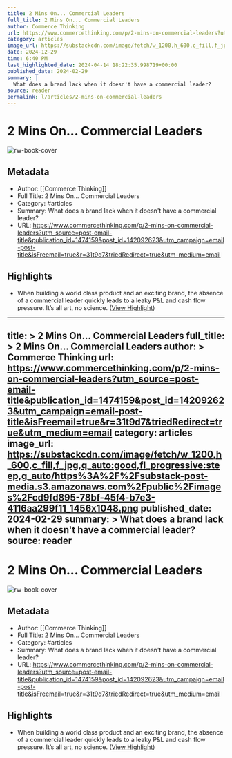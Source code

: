 ```yaml
---
title: 2 Mins On... Commercial Leaders
full_title: 2 Mins On... Commercial Leaders
author: Commerce Thinking
url: https://www.commercethinking.com/p/2-mins-on-commercial-leaders?utm_source=post-email-title&publication_id=1474159&post_id=142092623&utm_campaign=email-post-title&isFreemail=true&r=31t9d7&triedRedirect=true&utm_medium=email
category: articles
image_url: https://substackcdn.com/image/fetch/w_1200,h_600,c_fill,f_jpg,q_auto:good,fl_progressive:steep,g_auto/https%3A%2F%2Fsubstack-post-media.s3.amazonaws.com%2Fpublic%2Fimages%2Fcd9fd895-78bf-45f4-b7e3-4116aa299f11_1456x1048.png
date: 2024-12-29
time: 6:40 PM
last_highlighted_date: 2024-04-14 18:22:35.998719+00:00
published_date: 2024-02-29
summary: |
  What does a brand lack when it doesn't have a commercial leader?
source: reader
permalink: l/articles/2-mins-on-commercial-leaders
---
```

# 2 Mins On... Commercial Leaders

![rw-book-cover](https://substackcdn.com/image/fetch/w_1200,h_600,c_fill,f_jpg,q_auto:good,fl_progressive:steep,g_auto/https%3A%2F%2Fsubstack-post-media.s3.amazonaws.com%2Fpublic%2Fimages%2Fcd9fd895-78bf-45f4-b7e3-4116aa299f11_1456x1048.png)

## Metadata
- Author: [[Commerce Thinking]]
- Full Title: 2 Mins On... Commercial Leaders
- Category: #articles
- Summary: What does a brand lack when it doesn't have a commercial leader?
- URL: https://www.commercethinking.com/p/2-mins-on-commercial-leaders?utm_source=post-email-title&publication_id=1474159&post_id=142092623&utm_campaign=email-post-title&isFreemail=true&r=31t9d7&triedRedirect=true&utm_medium=email

## Highlights
- When building a world class product and an exciting brand, the absence of a commercial leader quickly leads to a leaky P&L and cash flow pressure. It’s all art, no science. ([View Highlight](https://read.readwise.io/read/01hvexhhz2y6awqq9syjaez7k9))


---
title: >
  2 Mins On... Commercial Leaders
full_title: >
  2 Mins On... Commercial Leaders
author: >
  Commerce Thinking
url: https://www.commercethinking.com/p/2-mins-on-commercial-leaders?utm_source=post-email-title&publication_id=1474159&post_id=142092623&utm_campaign=email-post-title&isFreemail=true&r=31t9d7&triedRedirect=true&utm_medium=email
category: articles
image_url: https://substackcdn.com/image/fetch/w_1200,h_600,c_fill,f_jpg,q_auto:good,fl_progressive:steep,g_auto/https%3A%2F%2Fsubstack-post-media.s3.amazonaws.com%2Fpublic%2Fimages%2Fcd9fd895-78bf-45f4-b7e3-4116aa299f11_1456x1048.png
published_date: 2024-02-29
summary: >
  What does a brand lack when it doesn't have a commercial leader?
source: reader
---
# 2 Mins On... Commercial Leaders

![rw-book-cover](https://substackcdn.com/image/fetch/w_1200,h_600,c_fill,f_jpg,q_auto:good,fl_progressive:steep,g_auto/https%3A%2F%2Fsubstack-post-media.s3.amazonaws.com%2Fpublic%2Fimages%2Fcd9fd895-78bf-45f4-b7e3-4116aa299f11_1456x1048.png)

## Metadata
- Author: [[Commerce Thinking]]
- Full Title: 2 Mins On... Commercial Leaders
- Category: #articles
- Summary: What does a brand lack when it doesn't have a commercial leader?
- URL: https://www.commercethinking.com/p/2-mins-on-commercial-leaders?utm_source=post-email-title&publication_id=1474159&post_id=142092623&utm_campaign=email-post-title&isFreemail=true&r=31t9d7&triedRedirect=true&utm_medium=email

## Highlights
- When building a world class product and an exciting brand, the absence of a commercial leader quickly leads to a leaky P&L and cash flow pressure. It’s all art, no science. ([View Highlight](https://read.readwise.io/read/01hvexhhz2y6awqq9syjaez7k9))



